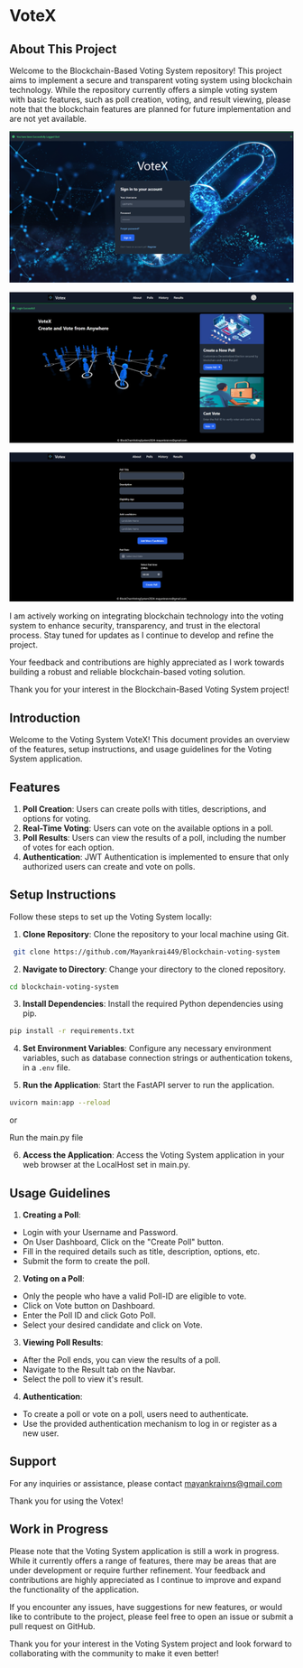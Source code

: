 # VoteX

## About This Project

Welcome to the Blockchain-Based Voting System repository! This project aims to implement a secure and transparent voting system using blockchain technology. While the repository currently offers a simple voting system with basic features, such as poll creation, voting, and result viewing, please note that the blockchain features are planned for future implementation and are not yet available.


![Login](images/login.png)

![Dashboard](images/dashboard.png)

![Form](images/form.png)


I am actively working on integrating blockchain technology into the voting system to enhance security, transparency, and trust in the electoral process. Stay tuned for updates as I continue to develop and refine the project.

Your feedback and contributions are highly appreciated as I work towards building a robust and reliable blockchain-based voting solution.

Thank you for your interest in the Blockchain-Based Voting System project!

## Introduction
Welcome to the Voting System VoteX! This document provides an overview of the features, setup instructions, and usage guidelines for the Voting System application.

## Features
1. **Poll Creation**: Users can create polls with titles, descriptions, and options for voting.
2. **Real-Time Voting**: Users can vote on the available options in a poll.
3. **Poll Results**: Users can view the results of a poll, including the number of votes for each option.
4. **Authentication**: JWT Authentication is implemented to ensure that only authorized users can create and vote on polls.

## Setup Instructions
Follow these steps to set up the Voting System locally:

1. **Clone Repository**: Clone the repository to your local machine using Git.

```bash
 git clone https://github.com/Mayankrai449/Blockchain-voting-system
 ```

2. **Navigate to Directory**: Change your directory to the cloned repository.

```bash
cd blockchain-voting-system
```

3. **Install Dependencies**: Install the required Python dependencies using pip.

```bash
pip install -r requirements.txt
```

4. **Set Environment Variables**: Configure any necessary environment variables, such as database connection strings or authentication tokens, in a `.env` file.

5. **Run the Application**: Start the FastAPI server to run the application.

```bash
uvicorn main:app --reload
```

or

Run the main.py file

6. **Access the Application**: Access the Voting System application in your web browser at the LocalHost set in main.py.

## Usage Guidelines
1. **Creating a Poll**:
- Login with your Username and Password.
- On User Dashboard, Click on the "Create Poll" button.
- Fill in the required details such as title, description, options, etc.
- Submit the form to create the poll.

2. **Voting on a Poll**:
- Only the people who have a valid Poll-ID are eligible to vote.
- Click on Vote button on Dashboard.
- Enter the Poll ID and click Goto Poll.
- Select your desired candidate and click on Vote.

3. **Viewing Poll Results**:
- After the Poll ends, you can view the results of a poll.
- Navigate to the Result tab on the Navbar.
- Select the poll to view it's result.

4. **Authentication**:
- To create a poll or vote on a poll, users need to authenticate.
- Use the provided authentication mechanism to log in or register as a new user.


## Support
For any inquiries or assistance, please contact mayankraivns@gmail.com

Thank you for using the Votex!

## Work in Progress

Please note that the Voting System application is still a work in progress. While it currently offers a range of features, there may be areas that are under development or require further refinement. Your feedback and contributions are highly appreciated as I continue to improve and expand the functionality of the application.

If you encounter any issues, have suggestions for new features, or would like to contribute to the project, please feel free to open an issue or submit a pull request on GitHub.

Thank you for your interest in the Voting System project and look forward to collaborating with the community to make it even better!


